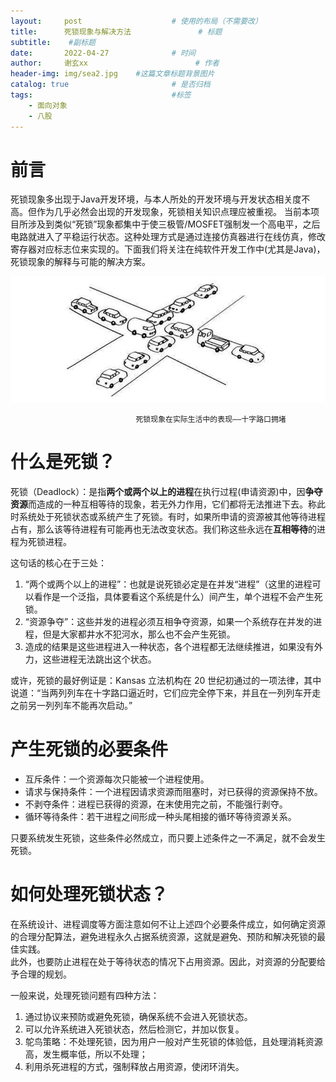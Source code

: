 ```yaml
---
layout:     post   				    # 使用的布局（不需要改）
title:      死锁现象与解决方法				# 标题 
subtitle:    #副标题
date:       2022-04-27 				# 时间
author:     谢玄xx 						# 作者
header-img: img/sea2.jpg 	#这篇文章标题背景图片
catalog: true 						# 是否归档
tags:								#标签
    - 面向对象
    - 八股
---
```


# 前言

死锁现象多出现于Java开发环境，与本人所处的开发环境与开发状态相关度不高。但作为几乎必然会出现的开发现象，死锁相关知识点理应被重视。
当前本项目所涉及到类似“死锁”现象都集中于使三极管/MOSFET强制发一个高电平，之后电路就进入了平稳运行状态。这种处理方式是通过连接仿真器进行在线仿真，修改寄存器对应标志位来实现的。下面我们将关注在纯软件开发工作中(尤其是Java)，死锁现象的解释与可能的解决方案。

![死锁现象在实际生活中的表现——十字路口拥堵](https://raw.githubusercontent.com/xie96808/xie96808.github.io/master/img/sisuo.jpg)  

                                死锁现象在实际生活中的表现——十字路口拥堵

# 什么是死锁？

死锁（Deadlock）：是指**两个或两个以上的进程**在执行过程(申请资源)中，因**争夺资源**而造成的一种互相等待的现象，若无外力作用，它们都将无法推进下去。称此时系统处于死锁状态或系统产生了死锁。有时，如果所申请的资源被其他等待进程占有，那么该等待进程有可能再也无法改变状态。我们称这些永远在**互相等待**的进程为死锁进程。

这句话的核心在于三处：
1. “两个或两个以上的进程”：也就是说死锁必定是在并发“进程”（这里的进程可以看作是一个泛指，具体要看这个系统是什么）间产生，单个进程不会产生死锁。  
2. “资源争夺”：这些并发的进程必须互相争夺资源，如果一个系统存在并发的进程，但是大家都井水不犯河水，那么也不会产生死锁。  
3. 造成的结果是这些进程进入一种状态，各个进程都无法继续推进，如果没有外力，这些进程无法跳出这个状态。

或许，死锁的最好例证是：Kansas 立法机构在 20 世纪初通过的一项法律，其中说道：“当两列列车在十字路口逼近时，它们应完全停下来，并且在一列列车开走之前另一列列车不能再次启动。”

# 产生死锁的必要条件

* 互斥条件：一个资源每次只能被一个进程使用。
* 请求与保持条件：一个进程因请求资源而阻塞时，对已获得的资源保持不放。
* 不剥夺条件：进程已获得的资源，在末使用完之前，不能强行剥夺。
* 循环等待条件：若干进程之间形成一种头尾相接的循环等待资源关系。

只要系统发生死锁，这些条件必然成立，而只要上述条件之一不满足，就不会发生死锁。

# 如何处理死锁状态？

在系统设计、进程调度等方面注意如何不让上述四个必要条件成立，如何确定资源的合理分配算法，避免进程永久占据系统资源，这就是避免、预防和解决死锁的最佳实践。  
此外，也要防止进程在处于等待状态的情况下占用资源。因此，对资源的分配要给予合理的规划。

一般来说，处理死锁问题有四种方法：
1. 通过协议来预防或避免死锁，确保系统不会进入死锁状态。
2. 可以允许系统进入死锁状态，然后检测它，并加以恢复。
3. 鸵鸟策略：不处理死锁，因为用户一般对产生死锁的体验低，且处理消耗资源高，发生概率低，所以不处理；
4. 利用杀死进程的方式，强制释放占用资源，使闭环消失。
